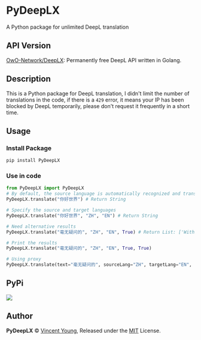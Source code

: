 # PyDeepLX
A Python package for unlimited DeepL translation

## API Version
[OwO-Network/DeepLX](https://github.com/OwO-Network/DeepLX): Permanently free DeepL API written in Golang.

## Description
This is a Python package for DeepL translation, I didn't limit the number of translations in the code, if there is a `429` error, it means your IP has been blocked by DeepL temporarily, please don't request it frequently in a short time.

## Usage
### Install Package
```bash
pip install PyDeepLX
```
### Use in code
```python
from PyDeepLX import PyDeepLX
# By default, the source language is automatically recognized and translated into English without providing any alternative results.
PyDeepLX.translate("你好世界") # Return String

# Specify the source and target languages
PyDeepLX.translate("你好世界", "ZH", "EN") # Return String

# Need alternative results
PyDeepLX.translate("毫无疑问的", "ZH", "EN", True) # Return List: ['Without a doubt', 'No doubt']

# Print the results
PyDeepLX.translate("毫无疑问的", "ZH", "EN", True, True)

# Using proxy
PyDeepLX.translate(text="毫无疑问的", sourceLang="ZH", targetLang="EN", needAlternative=False, printResult=False, proxies="socks5://127.0.0.1:7890")
```

## PyPi
<a href="https://pypi.org/project/PyDeepLX/"><img src="https://img.shields.io/badge/Pypi-000000?style=for-the-badge&logo=pypi&logoColor=red" /></a>

## Author

**PyDeepLX** © [Vincent Young](https://github.com/missuo), Released under the [MIT](./LICENSE) License.<br>

